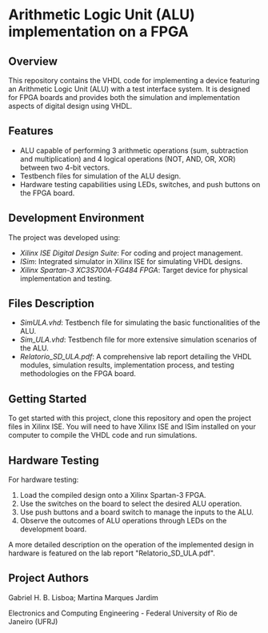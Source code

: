 # Arithmetic Logic Unit (ALU) implementation on a FPGA

## Overview
This repository contains the VHDL code for implementing a device featuring an Arithmetic Logic Unit (ALU) with a test interface system. It is designed for FPGA boards and provides both the simulation and implementation aspects of digital design using VHDL.

## Features
- ALU capable of performing 3 arithmetic operations (sum, subtraction and multiplication) and 4 logical operations (NOT, AND, OR, XOR) between two 4-bit vectors.
- Testbench files for simulation of the ALU design.
- Hardware testing capabilities using LEDs, switches, and push buttons on the FPGA board.

## Development Environment
The project was developed using:
- *Xilinx ISE Digital Design Suite*: For coding and project management.
- *ISim*: Integrated simulator in Xilinx ISE for simulating VHDL designs.
- *Xilinx Spartan-3 XC3S700A-FG484 FPGA*: Target device for physical implementation and testing.

## Files Description
- *SimULA.vhd*: Testbench file for simulating the basic functionalities of the ALU.
- *Sim_ULA.vhd*: Testbench file for more extensive simulation scenarios of the ALU.
- *Relatorio_SD_ULA.pdf*: A comprehensive lab report detailing the VHDL modules, simulation results, implementation process, and testing methodologies on the FPGA board.

## Getting Started
To get started with this project, clone this repository and open the project files in Xilinx ISE. You will need to have Xilinx ISE and ISim installed on your computer to compile the VHDL code and run simulations.

## Hardware Testing
For hardware testing:
1. Load the compiled design onto a Xilinx Spartan-3 FPGA.
2. Use the switches on the board to select the desired ALU operation.
3. Use push buttons and a board switch to manage the inputs to the ALU.
4. Observe the outcomes of ALU operations through LEDs on the development board.


A more detailed description on the operation of the implemented design in hardware is featured on the lab report "Relatorio_SD_ULA.pdf".

## Project Authors
Gabriel H. B. Lisboa; Martina Marques Jardim

Electronics and Computing Engineering - Federal University of Rio de Janeiro (UFRJ)
